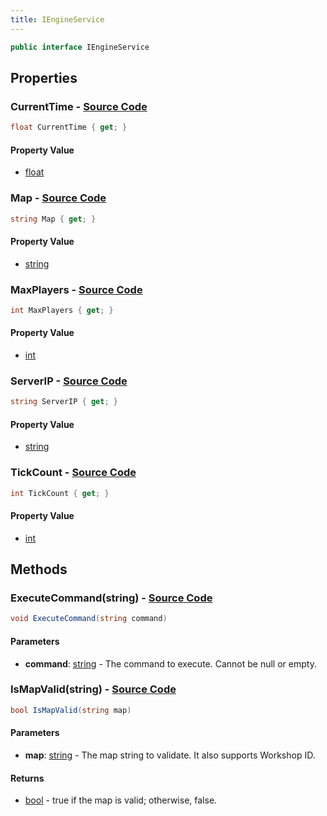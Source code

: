 ```yaml
---
title: IEngineService
---
```


```csharp
public interface IEngineService
```

## Properties

### **CurrentTime** - [Source Code](https://github.com/swiftly-solution/swiftlys2/blob/main/managed/src/SwiftlyS2.Shared/Modules/Engine/IEngineService.cs#L36)

```csharp
float CurrentTime { get; }
```

#### Property Value

- [float](https://learn.microsoft.com/dotnet/api/system.single)

### **Map** - [Source Code](https://github.com/swiftly-solution/swiftlys2/blob/main/managed/src/SwiftlyS2.Shared/Modules/Engine/IEngineService.cs#L13)

```csharp
string Map { get; }
```

#### Property Value

- [string](https://learn.microsoft.com/dotnet/api/system.string)

### **MaxPlayers** - [Source Code](https://github.com/swiftly-solution/swiftlys2/blob/main/managed/src/SwiftlyS2.Shared/Modules/Engine/IEngineService.cs#L25)

```csharp
int MaxPlayers { get; }
```

#### Property Value

- [int](https://learn.microsoft.com/dotnet/api/system.int32)

### **ServerIP** - [Source Code](https://github.com/swiftly-solution/swiftlys2/blob/main/managed/src/SwiftlyS2.Shared/Modules/Engine/IEngineService.cs#L8)

```csharp
string ServerIP { get; }
```

#### Property Value

- [string](https://learn.microsoft.com/dotnet/api/system.string)

### **TickCount** - [Source Code](https://github.com/swiftly-solution/swiftlys2/blob/main/managed/src/SwiftlyS2.Shared/Modules/Engine/IEngineService.cs#L41)

```csharp
int TickCount { get; }
```

#### Property Value

- [int](https://learn.microsoft.com/dotnet/api/system.int32)

## Methods

### **ExecuteCommand(string)** - [Source Code](https://github.com/swiftly-solution/swiftlys2/blob/main/managed/src/SwiftlyS2.Shared/Modules/Engine/IEngineService.cs#L31)

```csharp
void ExecuteCommand(string command)
```

#### Parameters

- **command**: [string](https://learn.microsoft.com/dotnet/api/system.string) - The command to execute. Cannot be null or empty.

### **IsMapValid(string)** - [Source Code](https://github.com/swiftly-solution/swiftlys2/blob/main/managed/src/SwiftlyS2.Shared/Modules/Engine/IEngineService.cs#L20)

```csharp
bool IsMapValid(string map)
```

#### Parameters

- **map**: [string](https://learn.microsoft.com/dotnet/api/system.string) - The map string to validate. It also supports Workshop ID.

#### Returns

- [bool](https://learn.microsoft.com/dotnet/api/system.boolean) - true if the map is valid; otherwise, false.

